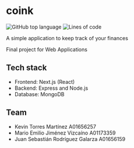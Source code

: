 # coink

![GitHub top language](https://img.shields.io/github/languages/top/KevinTMtz/coink)
![Lines of code](https://tokei.rs/b1/github/KevinTMtz/coink?category=code)

A simple application to keep track of your finances

Final project for Web Applications

## Tech stack

- Frontend: Next.js (React)
- Backend: Express and Node.js
- Database: MongoDB

## Team

- Kevin Torres Martínez A01656257
- Mario Emilio Jiménez Vizcaíno A01173359
- Juan Sebastián Rodríguez Galarza A01656159
